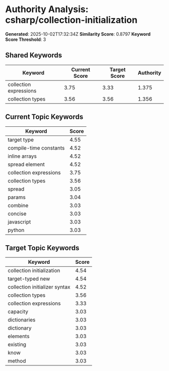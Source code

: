 # Authority Analysis: csharp/collection-initialization

**Generated**: 2025-10-02T17:32:34Z
**Similarity Score**: 0.8797
**Keyword Score Threshold**: 3

## Shared Keywords

| Keyword | Current Score | Target Score | Authority |
|---------|---------------|--------------|-----------|
| collection expressions | 3.75 | 3.33 | 1.375 |
| collection types | 3.56 | 3.56 | 1.356 |

## Current Topic Keywords

| Keyword | Score |
|---------|-------|
| target type | 4.55 |
| compile-time constants | 4.52 |
| inline arrays | 4.52 |
| spread element | 4.52 |
| collection expressions | 3.75 |
| collection types | 3.56 |
| spread | 3.05 |
| params | 3.04 |
| combine | 3.03 |
| concise | 3.03 |
| javascript | 3.03 |
| python | 3.03 |

## Target Topic Keywords

| Keyword | Score |
|---------|-------|
| collection initialization | 4.54 |
| target-typed new | 4.54 |
| collection initializer syntax | 4.52 |
| collection types | 3.56 |
| collection expressions | 3.33 |
| capacity | 3.03 |
| dictionaries | 3.03 |
| dictionary | 3.03 |
| elements | 3.03 |
| existing | 3.03 |
| know | 3.03 |
| method | 3.03 |

